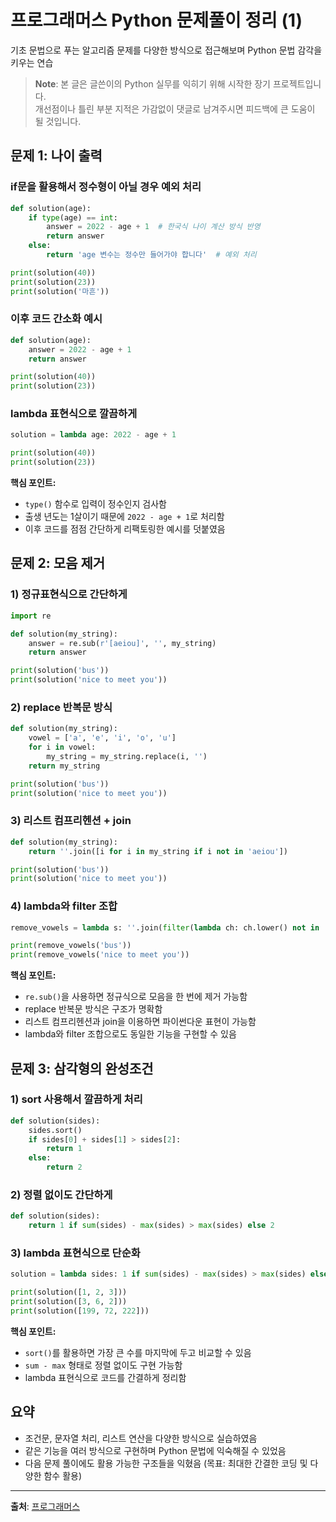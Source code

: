 # 프로그래머스 Python 문제풀이 정리 (1)

기초 문법으로 푸는 알고리즘 문제를 다양한 방식으로 접근해보며 Python 문법 감각을 키우는 연습

> **Note**: 본 글은 글쓴이의 Python 실무를 익히기 위해 시작한 장기 프로젝트입니다.  
> 개선점이나 틀린 부분 지적은 가감없이 댓글로 남겨주시면 피드백에 큰 도움이 될 것입니다.

## 문제 1: 나이 출력

### if문을 활용해서 정수형이 아닐 경우 예외 처리

```python
def solution(age):
    if type(age) == int:
        answer = 2022 - age + 1  # 한국식 나이 계산 방식 반영
        return answer
    else:
        return 'age 변수는 정수만 들어가야 합니다'  # 예외 처리

print(solution(40))
print(solution(23))
print(solution('마흔'))
```

### 이후 코드 간소화 예시

```python
def solution(age):
    answer = 2022 - age + 1
    return answer

print(solution(40))
print(solution(23))
```

### lambda 표현식으로 깔끔하게

```python
solution = lambda age: 2022 - age + 1

print(solution(40))
print(solution(23))
```

**핵심 포인트:**
- `type()` 함수로 입력이 정수인지 검사함
- 출생 년도는 1살이기 때문에 `2022 - age + 1`로 처리함
- 이후 코드를 점점 간단하게 리팩토링한 예시를 덧붙였음

## 문제 2: 모음 제거

### 1) 정규표현식으로 간단하게

```python
import re

def solution(my_string):
    answer = re.sub(r'[aeiou]', '', my_string)
    return answer

print(solution('bus'))
print(solution('nice to meet you'))
```

### 2) replace 반복문 방식

```python
def solution(my_string):
    vowel = ['a', 'e', 'i', 'o', 'u']
    for i in vowel:
        my_string = my_string.replace(i, '')
    return my_string

print(solution('bus'))
print(solution('nice to meet you'))
```

### 3) 리스트 컴프리헨션 + join

```python
def solution(my_string):
    return ''.join([i for i in my_string if i not in 'aeiou'])

print(solution('bus'))
print(solution('nice to meet you'))
```

### 4) lambda와 filter 조합

```python
remove_vowels = lambda s: ''.join(filter(lambda ch: ch.lower() not in 'aeiou', s))

print(remove_vowels('bus'))
print(remove_vowels('nice to meet you'))
```

**핵심 포인트:**
- `re.sub()`을 사용하면 정규식으로 모음을 한 번에 제거 가능함
- replace 반복문 방식은 구조가 명확함
- 리스트 컴프리헨션과 join을 이용하면 파이썬다운 표현이 가능함
- lambda와 filter 조합으로도 동일한 기능을 구현할 수 있음

## 문제 3: 삼각형의 완성조건

### 1) sort 사용해서 깔끔하게 처리

```python
def solution(sides):
    sides.sort()
    if sides[0] + sides[1] > sides[2]:
        return 1
    else:
        return 2
```

### 2) 정렬 없이도 간단하게

```python
def solution(sides):
    return 1 if sum(sides) - max(sides) > max(sides) else 2
```

### 3) lambda 표현식으로 단순화

```python
solution = lambda sides: 1 if sum(sides) - max(sides) > max(sides) else 2

print(solution([1, 2, 3]))
print(solution([3, 6, 2]))
print(solution([199, 72, 222]))
```

**핵심 포인트:**
- `sort()`를 활용하면 가장 큰 수를 마지막에 두고 비교할 수 있음
- `sum - max` 형태로 정렬 없이도 구현 가능함
- lambda 표현식으로 코드를 간결하게 정리함

## 요약

- 조건문, 문자열 처리, 리스트 연산을 다양한 방식으로 실습하였음
- 같은 기능을 여러 방식으로 구현하며 Python 문법에 익숙해질 수 있었음
- 다음 문제 풀이에도 활용 가능한 구조들을 익혔음 (목표: 최대한 간결한 코딩 및 다양한 함수 활용)

---

**출처**: [프로그래머스](https://school.programmers.co.kr/learn/challenges?order=recent)